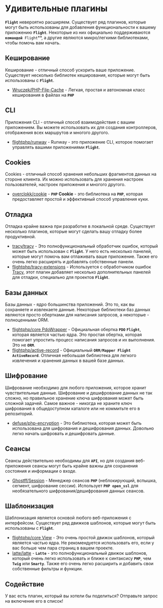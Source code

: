 # Удивительные плагины

**`Flight`** невероятно расширяем. Существует ряд плагинов, которые могут быть использованы для добавления функциональности к вашему приложению **`Flight`**. Некоторые из них официально поддерживаются **`командой `**`Flight`**, а другие являются микро/легкими библиотеками, чтобы помочь вам начать.

## Кеширование

Кеширование - отличный способ ускорить ваше приложение. Существует несколько библиотек кеширования, которые могут быть использованы с **`Flight`**.

- [Wruczek/PHP-File-Cache](/awesome-plugins/php-file-cache) - Легкая, простая и автономная класс кеширования в файлах на **`PHP`**

## CLI

Приложения CLI - отличный способ взаимодействия с вашим приложением. Вы можете использовать их для создания контроллеров, отображения всех маршрутов и многого другого.

- [flightphp/runway](/awesome-plugins/runway) - Runway - это приложение CLI, которое помогает управлять вашими приложениями **`Flight`**.

## Cookies

Cookies - отличный способ хранения небольших фрагментов данных на стороне клиента. Их можно использовать для хранения настроек пользователей, настроек приложения и многого другого.

- [overclokk/cookie](/awesome-plugins/php-cookie) - **`PHP` Cookie** - это библиотека на **`PHP`**, которая предоставляет простой и эффективный способ управления куки.

## Отладка

Отладка крайне важна при разработке в локальной среде. Существует несколько плагинов, которые могут сделать вашу отладку более продуктивной.

- [tracy/tracy](/awesome-plugins/tracy) - Это полнофункциональный обработчик ошибок, который может быть использован с **`Flight`**. У него есть несколько панелей, которые могут помочь вам отлаживать ваше приложение. Также его очень легко расширять и добавлять собственные панели.
- [flightphp/tracy-extensions](/awesome-plugins/tracy-extensions) - Используется с обработчиком ошибок [Tracy](/awesome-plugins/tracy), этот плагин добавляет несколько дополнительных панелей для отладки, специально для проектов **`Flight`**.

## Базы данных

Базы данных - ядро большинства приложений. Это то, как вы сохраняете и извлекаете данные. Некоторые библиотеки баз данных являются просто обертками для написания запросов, а некоторые - полноценными ORM.

- [flightphp/core PdoWrapper](/awesome-plugins/pdo-wrapper) - Официальная обертка **`PDO`** **`Flight`**, которая является частью ядра. Это простая обертка, которая помогает упростить процесс написания запросов и их выполнения. Это не **`ORM`**.
- [flightphp/active-record](/awesome-plugins/active-record) - Официальный **`ORM/Mapper Flight ActiveRecord`**. Отличная небольшая библиотека для легкого извлечения и хранения данных в вашей базе данных.

## Шифрование

Шифрование необходимо для любого приложения, которое хранит чувствительные данные. Шифрование и дешифрование данных не так сложно, но правильное хранение ключа шифрования может быть сложной задачей. Самое важное - никогда не храните ключ шифрования в общедоступном каталоге или не коммитьте его в репозиторий.

- [defuse/php-encryption](/awesome-plugins/php-encryption) - Это библиотека, которая может быть использована для шифрования и дешифрования данных. Довольно легко начать шифровать и дешифровать данные.

## Сеансы

Сеансы действительно необходимы для **`API`**, но для создания веб-приложения сеансы могут быть крайне важны для сохранения состояния и информации о входе.

- [Ghostff/Session](/awesome-plugins/session) - Менеджер сеансов **`PHP`** (неблокирующий, вспышка, сегмент, шифрование сессии). Использует **`PHP open_ssl`** для необязательного шифрования/дешифрования данных сеансов.

## Шаблонизация

Шаблонизация является основой любого веб-приложения с интерфейсом. Существует ряд движков шаблонов, которые могут быть использованы с **`Flight`**.

- [flightphp/core View](/learn#views) - Это очень простой движок шаблонов, который является частью ядра. Не рекомендуется использовать его, если у вас больше чем пара страниц в вашем проекте.
- [latte/latte](/awesome-plugins/latte) - **`Latte`** - это полнофункциональный движок шаблонов, который очень легко использовать и ближе к синтаксису **`PHP`**, чем **`Twig`** или **`Smarty`**. Также его очень легко расширить и добавить свои собственные фильтры и функции.

## Содействие

У вас есть плагин, который вы хотели бы поделиться? Отправьте запрос на включение его в список!